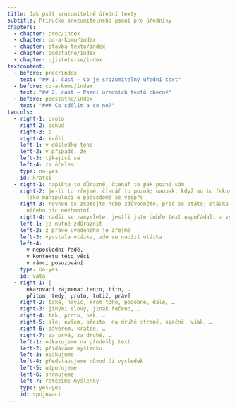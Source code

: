 ```yaml
---
title: Jak psát srozumitelně úřední texty
subtitle: Příručka srozumitelného psaní pro úředníky
chapters:
  - chapter: proc/index
  - chapter: co-a-komu/index
  - chapter: stavba-textu/index
  - chapter: podstatne/index
  - chapter: ujistete-se/index
textcontent:
  - before: proc/index
    text: "## 1. část — Co je srozumitelný úřední text"
  - before: co-a-komu/index
    text: "## 2. část — Psaní úředních textů obecně"
  - before: podstatne/index
    text: "### Co sdělím a co ne?"
twocols:
  - right-1: proto
    right-2: pokud
    right-3: o
    right-4: kvůli
    left-1: v důsledku toho
    left-2: v případě, že
    left-3: týkající se
    left-4: za účelem
    type: no-yes
    id: kratsi
  - right-1: napište to důrazně, čtenář to pak pozná sám
    right-2: je-li to zřejmé, čtenář to pozná; naopak, když mu to řeknete, cítí to
      jako manipulaci a podvědomě se vzepře
    right-3: rovnou se zeptejte nebo zdůvodněte, proč se ptáte; otázka se jen tak z
      ničeho nic nezhmotní
    right-4: radši se zamyslete, jestli jste dobře text uspořádali a vystavěli
    left-1: je nutné zdůraznit
    left-2: z právě uvedeného je zřejmé
    left-3: vyvstala otázka, zde se nabízí otázka
    left-4: |
      v neposlední řadě,
      v kontextu této věci
      v rámci posuzování
    type: no-yes
    id: vata
  - right-1: |
      ukazovací zájmena: tento, tito, …
      přitom, tedy, proto, totiž, právě
    right-2: také, navíc, krom toho, podobně, dále, …
    right-3: jinými slovy, jinak řečeno, …
    right-4: tak, proto, pak, …
    right-5: ale, ovšem, přesto, na druhé straně, opačně, však, …
    right-6: závěrem, krátce, …
    right-7: za prvé, za druhé, …
    left-1: odkazujeme na předešlý text
    left-2: přidáváme myšlenku
    left-3: opakujeme
    left-4: představujeme důvod či výsledek
    left-5: odporujeme
    left-6: shrnujeme
    left-7: řetězíme myšlenky
    type: yes-yes
    id: spojovaci
---
```

